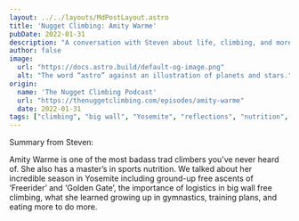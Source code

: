 ```yaml
---
layout: ../../layouts/MdPostLayout.astro
title: 'Nugget Climbing: Amity Warme'
pubDate: 2022-01-31
description: "A conversation with Steven about life, climbing, and more"
author: false
image: 
  url: "https://docs.astro.build/default-og-image.png"
  alt: "The word “astro” against an illustration of planets and stars."
origin: 
  name: 'The Nugget Climbing Podcast'
  url: "https://thenuggetclimbing.com/episodes/amity-warme"
  date: 2022-01-31
tags: ["climbing", "big wall", "Yosemite", "reflections", "nutrition", "podcast"]
---
```


Summary from Steven:

Amity Warme is one of the most badass trad climbers you’ve never heard of. She also has a master’s in sports nutrition. We talked about her incredible season in Yosemite including ground-up free ascents of ‘Freerider’ and ‘Golden Gate’, the importance of logistics in big wall free climbing, what she learned growing up in gymnastics, training plans, and eating more to do more.
